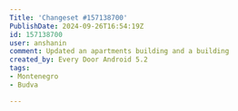 ```yaml
---
Title: 'Changeset #157138700'
PublishDate: 2024-09-26T16:54:19Z
id: 157138700
user: anshanin
comment: Updated an apartments building and a building
created_by: Every Door Android 5.2
tags:
- Montenegro
- Budva

---
```

